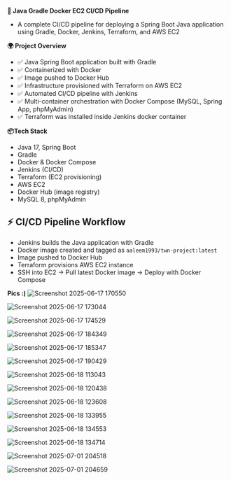 **🚀 Java Gradle Docker EC2 CI/CD Pipeline**
- A complete CI/CD pipeline for deploying a Spring Boot Java application using Gradle, Docker, Jenkins, Terraform, and AWS EC2

**🌍 Project Overview**
- ✅ Java Spring Boot application built with Gradle  
- ✅ Containerized with Docker  
- ✅ Image pushed to Docker Hub  
- ✅ Infrastructure provisioned with Terraform on AWS EC2  
- ✅ Automated CI/CD pipeline with Jenkins  
- ✅ Multi-container orchestration with Docker Compose (MySQL, Spring App, phpMyAdmin)
- ✅ Terraform was installed inside Jenkins docker container 

**📦Tech Stack**
- Java 17, Spring Boot
- Gradle
- Docker & Docker Compose
- Jenkins (CI/CD)
- Terraform (EC2 provisioning)
- AWS EC2
- Docker Hub (image registry)
- MySQL 8, phpMyAdmin

## ⚡ **CI/CD Pipeline Workflow**
- Jenkins builds the Java application with Gradle  
- Docker image created and tagged as `aaleem1993/twn-project:latest`  
- Image pushed to Docker Hub  
- Terraform provisions AWS EC2 instance  
- SSH into EC2 → Pull latest Docker image → Deploy with Docker Compose  

**Pics :)**
![Screenshot 2025-06-17 170550](https://github.com/user-attachments/assets/cfe80b8c-a4e3-4637-a60c-43c8f5a6d385)


![Screenshot 2025-06-17 173044](https://github.com/user-attachments/assets/3010eca6-b0df-46ba-92d9-8def3789ec15)


![Screenshot 2025-06-17 174529](https://github.com/user-attachments/assets/c8a686ca-c462-42ab-9aa9-1c5814e276ca)


![Screenshot 2025-06-17 184349](https://github.com/user-attachments/assets/58acfced-31ba-4275-a0ab-29b25aa75b4f)


![Screenshot 2025-06-17 185347](https://github.com/user-attachments/assets/c2512200-c4fd-4a28-8373-cb9a1eb29291)


![Screenshot 2025-06-17 190429](https://github.com/user-attachments/assets/661990bd-94a1-438f-8de6-268b9dd7dedb)


![Screenshot 2025-06-18 113043](https://github.com/user-attachments/assets/be17ec5f-47e2-479b-8ff0-a7571fa85618)


![Screenshot 2025-06-18 120438](https://github.com/user-attachments/assets/6a928b62-98a7-43bc-9523-16cc7d54d68c)


![Screenshot 2025-06-18 123608](https://github.com/user-attachments/assets/68ccd2a2-31b0-4eba-9617-1ad139b044d4)


![Screenshot 2025-06-18 133955](https://github.com/user-attachments/assets/2938231b-8ce3-4c30-b55f-992057ff1518)


![Screenshot 2025-06-18 134553](https://github.com/user-attachments/assets/1711eea8-897c-4be3-9bc9-7563601e2a41)


![Screenshot 2025-06-18 134714](https://github.com/user-attachments/assets/31db9273-1f55-4e70-b1b9-0709585f9c5e)

![Screenshot 2025-07-01 204518](https://github.com/user-attachments/assets/8367a1fc-f3d6-46fc-b0e2-e61b1736790b)

![Screenshot 2025-07-01 204659](https://github.com/user-attachments/assets/5997b80e-5653-49d9-be41-929c76c98109)


















